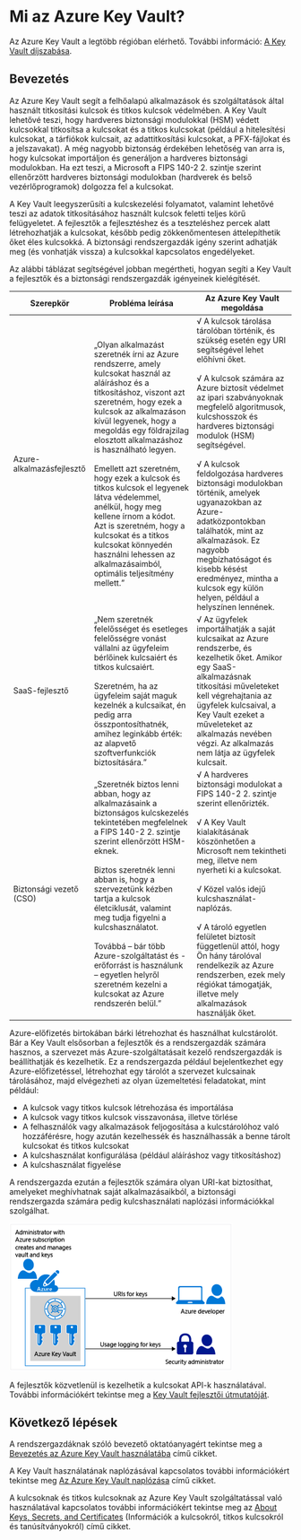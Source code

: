 <properties
    pageTitle="Mi az Azure Key Vault? | Microsoft Azure"
    description="Az Azure Key Vault segít a felhőalapú alkalmazások és szolgáltatások által használt titkosítási kulcsok és titkos kulcsok védelmében. Az Azure Key Vault használatával az ügyfelek hardveres biztonsági modulokkal (HSM) védett kulcsokkal titkosíthatják a kulcsokat és a titkos kulcsokat (például a hitelesítési kulcsokat, a tárfiókok kulcsait, az adattitkosítási kulcsokat, a PFX-fájlokat és a jelszavakat)."
    services="key-vault"
    documentationCenter=""
    authors="cabailey"
    manager="mbaldwin"
    tags="azure-resource-manager"/>

<tags
    ms.service="key-vault"
    ms.workload="identity"
    ms.tgt_pltfrm="na"
    ms.devlang="na"
    ms.topic="get-started-article"
    ms.date="10/10/2016"
    ms.author="cabailey"/>




# Mi az Azure Key Vault?

Az Azure Key Vault a legtöbb régióban elérhető. További információ: [A Key Vault díjszabása](https://azure.microsoft.com/pricing/details/key-vault/).

## Bevezetés

Az Azure Key Vault segít a felhőalapú alkalmazások és szolgáltatások által használt titkosítási kulcsok és titkos kulcsok védelmében. A Key Vault lehetővé teszi, hogy hardveres biztonsági modulokkal (HSM) védett kulcsokkal titkosítsa a kulcsokat és a titkos kulcsokat (például a hitelesítési kulcsokat, a tárfiókok kulcsait, az adattitkosítási kulcsokat, a PFX-fájlokat és a jelszavakat). A még nagyobb biztonság érdekében lehetőség van arra is, hogy kulcsokat importáljon és generáljon a hardveres biztonsági modulokban. Ha ezt teszi, a Microsoft a FIPS 140-2 2. szintje szerint ellenőrzött hardveres biztonsági modulokban (hardverek és belső vezérlőprogramok) dolgozza fel a kulcsokat.  

A Key Vault leegyszerűsíti a kulcskezelési folyamatot, valamint lehetővé teszi az adatok titkosításához használt kulcsok feletti teljes körű felügyeletet. A fejlesztők a fejlesztéshez és a teszteléshez percek alatt létrehozhatják a kulcsokat, később pedig zökkenőmentesen áttelepíthetik őket éles kulcsokká. A biztonsági rendszergazdák igény szerint adhatják meg (és vonhatják vissza) a kulcsokkal kapcsolatos engedélyeket.

Az alábbi táblázat segítségével jobban megértheti, hogyan segíti a Key Vault a fejlesztők és a biztonsági rendszergazdák igényeinek kielégítését.





| Szerepkör        | Probléma leírása           | Az Azure Key Vault megoldása  |
| ------------- |-------------|-----|
| Azure-alkalmazásfejlesztő      | „Olyan alkalmazást szeretnék írni az Azure rendszerre, amely kulcsokat használ az aláíráshoz és a titkosításhoz, viszont azt szeretném, hogy ezek a kulcsok az alkalmazáson kívül legyenek, hogy a megoldás egy földrajzilag elosztott alkalmazáshoz is használható legyen. <br/><br/>Emellett azt szeretném, hogy ezek a kulcsok és titkos kulcsok el legyenek látva védelemmel, anélkül, hogy meg kellene írnom a kódot. Azt is szeretném, hogy a kulcsokat és a titkos kulcsokat könnyedén használni lehessen az alkalmazásaimból, optimális teljesítmény mellett.” | √ A kulcsok tárolása tárolóban történik, és szükség esetén egy URI segítségével lehet előhívni őket.<br/><br/> √ A kulcsok számára az Azure biztosít védelmet az ipari szabványoknak megfelelő algoritmusok, kulcshosszok és hardveres biztonsági modulok (HSM) segítségével.<br/><br/> √ A kulcsok feldolgozása hardveres biztonsági modulokban történik, amelyek ugyanazokban az Azure-adatközpontokban találhatók, mint az alkalmazások. Ez nagyobb megbízhatóságot és kisebb késést eredményez, mintha a kulcsok egy külön helyen, például a helyszínen lennének.|
| SaaS-fejlesztő      |„Nem szeretnék felelősséget és esetleges felelősségre vonást vállalni az ügyfeleim bérlőinek kulcsaiért és titkos kulcsaiért. <br/><br/>Szeretném, ha az ügyfeleim saját maguk kezelnék a kulcsaikat, én pedig arra összpontosíthatnék, amihez leginkább érték: az alapvető szoftverfunkciók biztosítására.” | √ Az ügyfelek importálhatják a saját kulcsaikat az Azure rendszerbe, és kezelhetik őket. Amikor egy SaaS-alkalmazásnak titkosítási műveleteket kell végrehajtania az ügyfelek kulcsaival, a Key Vault ezeket a műveleteket az alkalmazás nevében végzi. Az alkalmazás nem látja az ügyfelek kulcsait.|
| Biztonsági vezető (CSO) | „Szeretnék biztos lenni abban, hogy az alkalmazásaink a biztonságos kulcskezelés tekintetében megfelelnek a FIPS 140-2 2. szintje szerint ellenőrzött HSM-eknek. <br/><br/>Biztos szeretnék lenni abban is, hogy a szervezetünk kézben tartja a kulcsok életciklusát, valamint meg tudja figyelni a kulcshasználatot. <br/><br/>Továbbá – bár több Azure-szolgáltatást és -erőforrást is használunk – egyetlen helyről szeretném kezelni a kulcsokat az Azure rendszerén belül.”     |√ A hardveres biztonsági modulokat a FIPS 140-2 2. szintje szerint ellenőrizték.<br/><br/>√ A Key Vault kialakításának köszönhetően a Microsoft nem tekintheti meg, illetve nem nyerheti ki a kulcsokat.<br/><br/>√ Közel valós idejű kulcshasználat-naplózás.<br/><br/>√ A tároló egyetlen felületet biztosít függetlenül attól, hogy Ön hány tárolóval rendelkezik az Azure rendszerben, ezek mely régiókat támogatják, illetve mely alkalmazások használják őket. |


Azure-előfizetés birtokában bárki létrehozhat és használhat kulcstárolót. Bár a Key Vault elsősorban a fejlesztők és a rendszergazdák számára hasznos, a szervezet más Azure-szolgáltatásait kezelő rendszergazdák is beállíthatják és kezelhetik. Ez a rendszergazda például bejelentkezhet egy Azure-előfizetéssel, létrehozhat egy tárolót a szervezet kulcsainak tárolásához, majd elvégezheti az olyan üzemeltetési feladatokat, mint például:

+ A kulcsok vagy titkos kulcsok létrehozása és importálása
+ A kulcsok vagy titkos kulcsok visszavonása, illetve törlése
+ A felhasználók vagy alkalmazások feljogosítása a kulcstárolóhoz való hozzáférésre, hogy azután kezelhessék és használhassák a benne tárolt kulcsokat és titkos kulcsokat
+ A kulcshasználat konfigurálása (például aláíráshoz vagy titkosításhoz)
+ A kulcshasználat figyelése

A rendszergazda ezután a fejlesztők számára olyan URI-kat biztosíthat, amelyeket meghívhatnak saját alkalmazásaikból, a biztonsági rendszergazda számára pedig kulcshasználati naplózási információkkal szolgálhat. 

   ![Az Azure Key Vault áttekintése][1]

A fejlesztők közvetlenül is kezelhetik a kulcsokat API-k használatával. További információkért tekintse meg a [Key Vault fejlesztői útmutatóját](key-vault-developers-guide.md).

## Következő lépések

A rendszergazdáknak szóló bevezető oktatóanyagért tekintse meg a [Bevezetés az Azure Key Vault használatába](key-vault-get-started.md) című cikket.

A Key Vault használatának naplózásával kapcsolatos további információkért tekintse meg [Az Azure Key Vault naplózása](key-vault-logging.md) című cikket.

A kulcsoknak és titkos kulcsoknak az Azure Key Vault szolgáltatással való használatával kapcsolatos további információkért tekintse meg az [About Keys, Secrets, and Certificates](https://msdn.microsoft.com/library/azure/dn903623\(v=azure.1\).aspx) (Információk a kulcsokról, titkos kulcsokról és tanúsítványokról) című cikket.


<!--Image references-->
[1]: ./media/key-vault-whatis/AzureKeyVault_overview.png



<!--HONumber=Oct16_HO3-->


